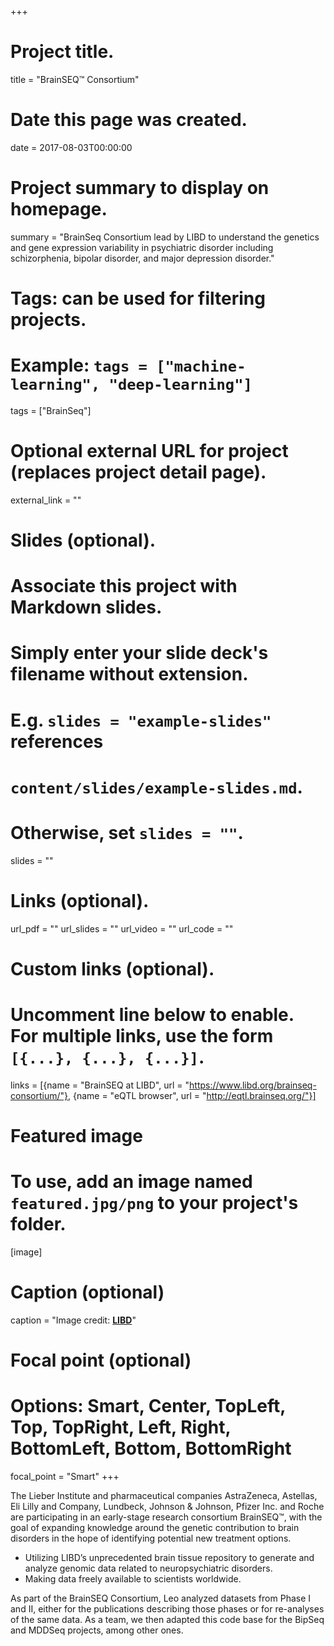 +++
# Project title.
title = "BrainSEQ™ Consortium"

# Date this page was created.
date = 2017-08-03T00:00:00

# Project summary to display on homepage.
summary = "BrainSeq Consortium lead by LIBD to understand the genetics and gene expression variability in psychiatric disorder including schizorphenia, bipolar disorder, and major depression disorder."

# Tags: can be used for filtering projects.
# Example: `tags = ["machine-learning", "deep-learning"]`
tags = ["BrainSeq"]

# Optional external URL for project (replaces project detail page).
external_link = ""

# Slides (optional).
#   Associate this project with Markdown slides.
#   Simply enter your slide deck's filename without extension.
#   E.g. `slides = "example-slides"` references 
#   `content/slides/example-slides.md`.
#   Otherwise, set `slides = ""`.
slides = ""

# Links (optional).
url_pdf = ""
url_slides = ""
url_video = ""
url_code = ""

# Custom links (optional).
#   Uncomment line below to enable. For multiple links, use the form `[{...}, {...}, {...}]`.
links = [{name = "BrainSEQ at LIBD", url = "https://www.libd.org/brainseq-consortium/"}, {name = "eQTL browser", url = "http://eqtl.brainseq.org/"}]

# Featured image
# To use, add an image named `featured.jpg/png` to your project's folder. 
[image]
  # Caption (optional)
  caption = "Image credit: [**LIBD**](https://www.libd.org/brainseq-consortium/)"
  
  # Focal point (optional)
  # Options: Smart, Center, TopLeft, Top, TopRight, Left, Right, BottomLeft, Bottom, BottomRight
  focal_point = "Smart"
+++

The Lieber Institute and pharmaceutical companies AstraZeneca, Astellas, Eli Lilly and Company, Lundbeck, Johnson & Johnson, Pfizer Inc. and Roche are participating in an early-stage research consortium BrainSEQ™, with the goal of expanding knowledge around the genetic contribution to brain disorders in the hope of identifying potential new treatment options.

* Utilizing LIBD’s unprecedented brain tissue repository to generate and analyze genomic data related to neuropsychiatric disorders.
* Making data freely available to scientists worldwide.

As part of the BrainSEQ Consortium, Leo analyzed datasets from Phase I and II, either for the publications describing those phases or for re-analyses of the same data. As a team, we then adapted this code base for the BipSeq and MDDSeq projects, among other ones.


